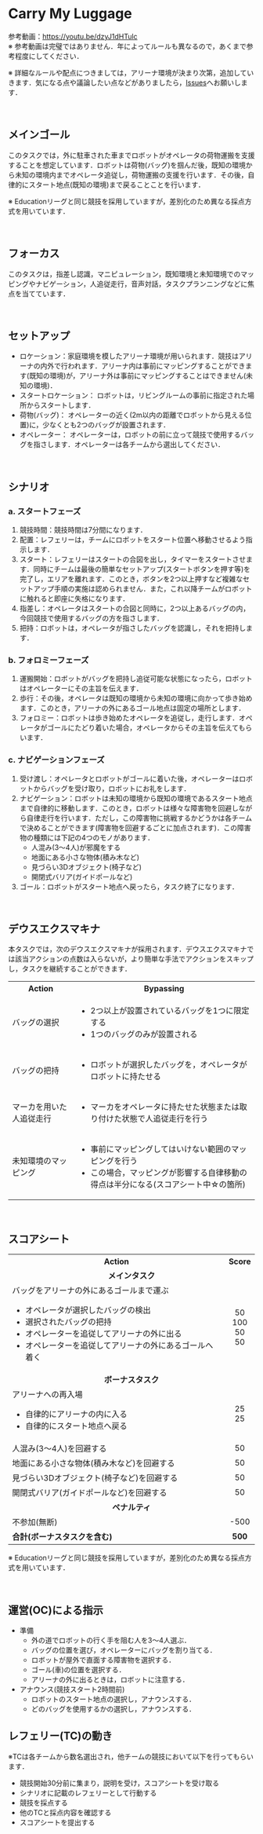# Carry My Luggage

参考動画：https://youtu.be/dzyJ1dHTulc <br>
※ 参考動画は完璧ではありません．年によってルールも異なるので，あくまで参考程度にしてください．

※ 詳細なルールや配点につきましては，アリーナ環境が決まり次第，追加していきます．気になる点や議論したい点などがありましたら，[Issues](https://github.com/RoboCupAtHomeJP/Rule2022/issues)へお願いします．

<br>

## メインゴール
このタスクでは，外に駐車された車までロボットがオペレータの荷物運搬を支援することを想定しています．ロボットは荷物(バッグ)を掴んだ後，既知の環境から未知の環境内までオペレータ追従し，荷物運搬の支援を行います．その後，自律的にスタート地点(既知の環境)まで戻ることことを行います．

※ Educationリーグと同じ競技を採用していますが，差別化のため異なる採点方式を用いています．

<br>

## フォーカス
このタスクは，指差し認識，マニピュレーション，既知環境と未知環境でのマッピングやナビゲーション，人追従走行，音声対話，タスクプランニングなどに焦点を当てています．

<br>

## セットアップ
- ロケーション：家庭環境を模したアリーナ環境が用いられます．競技はアリーナの内外で行われます．アリーナ内は事前にマッピングすることができます(既知の環境)が，アリーナ外は事前にマッピングすることはできません(未知の環境)．
- スタートロケーション： ロボットは，リビングルームの事前に指定された場所からスタートします．
- 荷物(バッグ)： オペレーターの近く(2m以内の距離でロボットから見える位置)に，少なくとも2つのバッグが設置されます．
- オペレーター： オペレーターは，ロボットの前に立って競技で使用するバッグを指さします．オペレーターは各チームから選出してください．

<br>

## シナリオ
### a. スタートフェーズ
1. 競技時間：競技時間は7分間になります．
2. 配置：レフェリーは，チームにロボットをスタート位置へ移動させるよう指示します．
3. スタート：レフェリーはスタートの合図を出し，タイマーをスタートさせます．同時にチームは最後の簡単なセットアップ(スタートボタンを押す等)を完了し，エリアを離れます．このとき，ボタンを2つ以上押すなど複雑なセットアップ手順の実施は認められません．また，これ以降チームがロボットに触れると即座に失格になります．
4. 指差し：オペレータはスタートの合図と同時に，2つ以上あるバッグの内，今回競技で使用するバッグの方を指さします．
5. 把持：ロボットは，オペレータが指さしたバッグを認識し，それを把持します．

### b. フォロミーフェーズ
1. 運搬開始：ロボットがバッグを把持し追従可能な状態になったら，ロボットはオペレーターにその主旨を伝えます．
2. 歩行：その後，オペレータは既知の環境から未知の環境に向かって歩き始めます．このとき，アリーナの外にあるゴール地点は固定の場所とします．
3. フォロミー：ロボットは歩き始めたオペレータを追従し，走行します．オペレータがゴールにたどり着いた場合，オペレータからその主旨を伝えてもらいます．

### c. ナビゲーションフェーズ
1. 受け渡し：オペレータとロボットがゴールに着いた後，オペレーターはロボットからバッグを受け取り，ロボットにお礼をします．
2. ナビゲーション：ロボットは未知の環境から既知の環境であるスタート地点まで自律的に移動します．このとき，ロボットは様々な障害物を回避しながら自律走行を行います．ただし，この障害物に挑戦するかどうかは各チームで決めることができます(障害物を回避するごとに加点されます)．この障害物の種類には下記の4つのモノがあります．
   - 人混み(3～4人)が邪魔をする
   - 地面にある小さな物体(積み木など)
   - 見づらい3Dオブジェクト(椅子など)
   - 開閉式バリア(ガイドポールなど)
3. ゴール：ロボットがスタート地点へ戻ったら，タスク終了になります．

<br>

## デウスエクスマキナ
本タスクでは，次のデウスエクスマキナが採用されます．デウスエクスマキナでは該当アクションの点数は入らないが，より簡単な手法でアクションをスキップし，タスクを継続することができます．

<table>
  <tr>
    <th> <b>Action<b> </th>
    <th> <b>Bypassing<b> </th>
  </tr>
  <tr>
    <td> バッグの選択 </td>
    <td>
      <ul>
        <li> 2つ以上が設置されているバッグを1つに限定する </li>
        <li> 1つのバッグのみが設置される </li>
      </ul> 
    </td>
  </tr>
   <tr>
    <td> バッグの把持 </td>
    <td>
      <ul>
        <li> ロボットが選択したバッグを，オペレータがロボットに持たせる </li>
      </ul> 
    </td>
  </tr>
  <tr>
    <td> マーカを用いた人追従走行 </td>
    <td>
      <ul>
        <li> マーカをオペレータに持たせた状態または取り付けた状態で人追従走行を行う </li>
      </ul> 
    </td>
  </tr>
   <tr>
    <td> 未知環境のマッピング </td>
    <td>
      <ul>
        <li> 事前にマッピングしてはいけない範囲のマッピングを行う
 </li>
        <li> この場合，マッピングが影響する自律移動の得点は半分になる(スコアシート中☆の箇所)
 </li>
      </ul> 
    </td>
  </tr>
</table>

<br>

## スコアシート
<table>
  <tr>
    <th> <b>Action</b> </th>
    <th> <b>Score</b> </th>
  </tr>
  <tr>
    <td colspan="2" align="center"> <b>メインタスク</b> </td>
  </tr>
  <tr>
    <td> バッグをアリーナの外にあるゴールまで運ぶ <br> 
      <ul>
        <li> オペレータが選択したバッグの検出 </li>
        <li> 選択されたバッグの把持 </li>
        <li> オペレーターを追従してアリーナの外に出る </li>
        <li> オペレーターを追従してアリーナの外にあるゴールへ着く </li>
      </ul> 
    </td>
<!--     <td> 250 <br> 
      <ul  style="list-style: none;">
        <li> 50 </li>
        <li> 100 </li>
        <li> 50 </li>
        <li> 50 </li>
      </ul> 
    </td> -->
    <td align="center"> <!-- 250 <br> --> 50 <br> 100 <br> 50 <br> 50 </td>
  </tr>
  <tr>
    <td colspan="2" align="center"> <b> ボーナスタスク </b> </td>
  </tr>
  <tr>
    <td> アリーナへの再入場
      <ul>
        <li> 自律的にアリーナの内に入る </li>
        <li> 自律的にスタート地点へ戻る </li>
    </td>
    <td align="center"> <!-- 50 <br> --> 25 <br> 25 </td>
  </tr>
  <tr>
    <td> 人混み(3～4人)を回避する <br> </td>
    <td align="center"> 50 </td>
  </tr>
  <tr>
    <td> 地面にある小さな物体(積み木など)を回避する <br> </td>
    <td align="center"> 50 </td>
  </tr>
  <tr>
    <td> 見づらい3Dオブジェクト(椅子など)を回避する <br> </td>
    <td align="center"> 50 </td>
  </tr>
  <tr>
    <td> 開閉式バリア(ガイドポールなど)を回避する <br> </td>
    <td align="center"> 50 </td>
  </tr>
  <tr>
    <td colspan="2" align="center"> <b>ペナルティ</b> </td>
  </tr>
  <tr>
    <td> 不参加(無断) </td>
    <td align="center"> -500 </td>
  </tr>
  <tr>
    <td> <b>合計(ボーナスタスクを含む)</b> </td>
    <td align="center"> <b>500</b> </td>
  </tr>
</table>

※ Educationリーグと同じ競技を採用していますが，差別化のため異なる採点方式を用いています．


<br>

## 運営(OC)による指示
- 準備
  - 外の道でロボットの行く手を阻む人を3～4人選ぶ．
  - バッグの位置を選び，オペレーターにバッグを割り当てる．
  - ロボットが屋外で直面する障害物を選択する．
  - ゴール(車)の位置を選択する．
  - アリーナの外に出るときは，ロボットに注意する．
- アナウンス(競技スタート2時間前)
  - ロボットのスタート地点の選択し，アナウンスする．
  - どのバッグを使用するかの選択し，アナウンスする．

## レフェリー(TC)の動き
※TCは各チームから数名選出され，他チームの競技において以下を行ってもらいます．
- 競技開始30分前に集まり，説明を受け，スコアシートを受け取る
- シナリオに記載のレフェリーとして行動する
- 競技を採点する
- 他のTCと採点内容を確認する
- スコアシートを提出する
